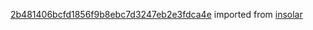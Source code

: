[2b481406bcfd1856f9b8ebc7d3247eb2e3fdca4e](https://github.com/insolar/insolar/commit/2b481406bcfd1856f9b8ebc7d3247eb2e3fdca4e) imported from [insolar](https://github.com/insolar/insolar)
